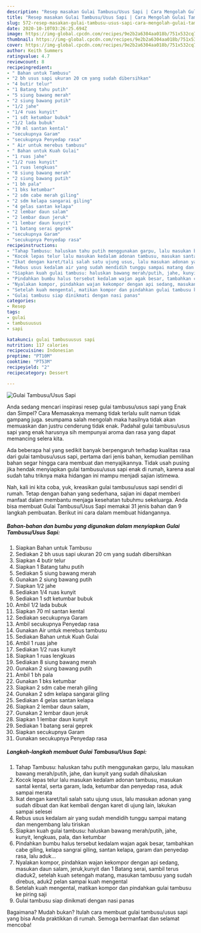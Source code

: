 ```yaml
---
description: "Resep masakan Gulai Tambusu/Usus Sapi | Cara Mengolah Gulai Tambusu/Usus Sapi Yang Enak Dan Mudah"
title: "Resep masakan Gulai Tambusu/Usus Sapi | Cara Mengolah Gulai Tambusu/Usus Sapi Yang Enak Dan Mudah"
slug: 572-resep-masakan-gulai-tambusu-usus-sapi-cara-mengolah-gulai-tambusu-usus-sapi-yang-enak-dan-mudah
date: 2020-10-10T03:26:25.694Z
image: https://img-global.cpcdn.com/recipes/9e2b2a6304aa018b/751x532cq70/gulai-tambusuusus-sapi-foto-resep-utama.jpg
thumbnail: https://img-global.cpcdn.com/recipes/9e2b2a6304aa018b/751x532cq70/gulai-tambusuusus-sapi-foto-resep-utama.jpg
cover: https://img-global.cpcdn.com/recipes/9e2b2a6304aa018b/751x532cq70/gulai-tambusuusus-sapi-foto-resep-utama.jpg
author: Keith Summers
ratingvalue: 4.7
reviewcount: 8
recipeingredient:
- " Bahan untuk Tambusu"
- "2 bh usus sapi ukuran 20 cm yang sudah dibersihkan"
- "4 butir telur"
- "1 Batang tahu putih"
- "5 siung bawang merah"
- "2 siung bawang putih"
- "1/2 jahe"
- "1/4 ruas kunyit"
- "1 sdt ketumbar bubuk"
- "1/2 lada bubuk"
- "70 ml santan kental"
- "secukupnya Garam"
- "secukupnya Penyedap rasa"
- " Air untuk merebus tambusu"
- " Bahan untuk Kuah Gulai"
- "1 ruas jahe"
- "1/2 ruas kunyit"
- "1 ruas lengkuas"
- "8 siung bawang merah"
- "2 siung bawang putih"
- "1 bh pala"
- "1 bks ketumbar"
- "2 sdm cabe merah giling"
- "2 sdm kelapa sangarai giling"
- "4 gelas santan kelapa"
- "2 lembar daun salam"
- "2 lembar daun jeruk"
- "1 lembar daun kunyit"
- "1 batang serai geprek"
- "secukupnya Garam"
- "secukupnya Penyedap rasa"
recipeinstructions:
- "Tahap Tambusu: haluskan tahu putih menggunakan garpu, lalu masukan bawang merah/putih, jahe, dan kunyit yang sudah dihaluskan"
- "Kocok lepas telur lalu masukan kedalam adonan tambusu, masukan santal kental, serta garam, lada, ketumbar dan penyedap rasa, aduk sampai merata"
- "Ikat dengan karet/tali salah satu ujung usus, lalu masukan adonan yang sudah dibuat dan ikat kembali dengan karet di ujung lain, lakukan sampai selesei"
- "Rebus usus kedalam air yang sudah mendidih tunggu sampai matang dan mengembang lalu tiriskan"
- "Siapkan kuah gulai tambusu: haluskan bawang merah/putih, jahe, kunyit, lengkuas, pala, dan ketumbar"
- "Pindahkan bumbu halus tersebut kedalam wajan agak besar, tambahkan cabe giling, kelapa sangrai giling, santan kelapa, garam dan penyedap rasa, lalu aduk..."
- "Nyalakan kompor, pindahkan wajan kekompor dengan api sedang, masukan daun salam, jeruk,kunyit dan 1 Batang serai, sambil terus diaduk2, setelah kuah setengah matang, masukan tambusu yang sudah direbus, aduk2 pelan sampai kuah mengental"
- "Setelah kuah mengental, matikan kompor dan pindahkan gulai tambusu ke piring saji"
- "Gulai tambusu siap dinikmati dengan nasi panas"
categories:
- Resep
tags:
- gulai
- tambusuusus
- sapi

katakunci: gulai tambusuusus sapi 
nutrition: 117 calories
recipecuisine: Indonesian
preptime: "PT10M"
cooktime: "PT53M"
recipeyield: "2"
recipecategory: Dessert

---
```



![Gulai Tambusu/Usus Sapi](https://img-global.cpcdn.com/recipes/9e2b2a6304aa018b/751x532cq70/gulai-tambusuusus-sapi-foto-resep-utama.jpg)

Anda sedang mencari inspirasi resep gulai tambusu/usus sapi yang Enak dan Simpel? Cara Memasaknya memang tidak terlalu sulit namun tidak gampang juga. seumpama salah mengolah maka hasilnya tidak akan memuaskan dan justru cenderung tidak enak. Padahal gulai tambusu/usus sapi yang enak harusnya sih mempunyai aroma dan rasa yang dapat memancing selera kita.



Ada beberapa hal yang sedikit banyak berpengaruh terhadap kualitas rasa dari gulai tambusu/usus sapi, pertama dari jenis bahan, kemudian pemilihan bahan segar hingga cara membuat dan menyajikannya. Tidak usah pusing jika hendak menyiapkan gulai tambusu/usus sapi enak di rumah, karena asal sudah tahu triknya maka hidangan ini mampu menjadi sajian istimewa.


Nah, kali ini kita coba, yuk, kreasikan gulai tambusu/usus sapi sendiri di rumah. Tetap dengan bahan yang sederhana, sajian ini dapat memberi manfaat dalam membantu menjaga kesehatan tubuhmu sekeluarga. Anda bisa membuat Gulai Tambusu/Usus Sapi memakai 31 jenis bahan dan 9 langkah pembuatan. Berikut ini cara dalam membuat hidangannya.

<!--inarticleads1-->

##### Bahan-bahan dan bumbu yang digunakan dalam menyiapkan Gulai Tambusu/Usus Sapi:

1. Siapkan  Bahan untuk Tambusu
1. Sediakan 2 bh usus sapi ukuran 20 cm yang sudah dibersihkan
1. Siapkan 4 butir telur
1. Siapkan 1 Batang tahu putih
1. Sediakan 5 siung bawang merah
1. Gunakan 2 siung bawang putih
1. Siapkan 1/2 jahe
1. Sediakan 1/4 ruas kunyit
1. Sediakan 1 sdt ketumbar bubuk
1. Ambil 1/2 lada bubuk
1. Siapkan 70 ml santan kental
1. Sediakan secukupnya Garam
1. Ambil secukupnya Penyedap rasa
1. Gunakan  Air untuk merebus tambusu
1. Sediakan  Bahan untuk Kuah Gulai
1. Ambil 1 ruas jahe
1. Sediakan 1/2 ruas kunyit
1. Siapkan 1 ruas lengkuas
1. Sediakan 8 siung bawang merah
1. Gunakan 2 siung bawang putih
1. Ambil 1 bh pala
1. Gunakan 1 bks ketumbar
1. Siapkan 2 sdm cabe merah giling
1. Gunakan 2 sdm kelapa sangarai giling
1. Sediakan 4 gelas santan kelapa
1. Siapkan 2 lembar daun salam,
1. Gunakan 2 lembar daun jeruk
1. Siapkan 1 lembar daun kunyit
1. Sediakan 1 batang serai geprek
1. Siapkan secukupnya Garam
1. Gunakan secukupnya Penyedap rasa




<!--inarticleads2-->

##### Langkah-langkah membuat Gulai Tambusu/Usus Sapi:

1. Tahap Tambusu: haluskan tahu putih menggunakan garpu, lalu masukan bawang merah/putih, jahe, dan kunyit yang sudah dihaluskan
1. Kocok lepas telur lalu masukan kedalam adonan tambusu, masukan santal kental, serta garam, lada, ketumbar dan penyedap rasa, aduk sampai merata
1. Ikat dengan karet/tali salah satu ujung usus, lalu masukan adonan yang sudah dibuat dan ikat kembali dengan karet di ujung lain, lakukan sampai selesei
1. Rebus usus kedalam air yang sudah mendidih tunggu sampai matang dan mengembang lalu tiriskan
1. Siapkan kuah gulai tambusu: haluskan bawang merah/putih, jahe, kunyit, lengkuas, pala, dan ketumbar
1. Pindahkan bumbu halus tersebut kedalam wajan agak besar, tambahkan cabe giling, kelapa sangrai giling, santan kelapa, garam dan penyedap rasa, lalu aduk...
1. Nyalakan kompor, pindahkan wajan kekompor dengan api sedang, masukan daun salam, jeruk,kunyit dan 1 Batang serai, sambil terus diaduk2, setelah kuah setengah matang, masukan tambusu yang sudah direbus, aduk2 pelan sampai kuah mengental
1. Setelah kuah mengental, matikan kompor dan pindahkan gulai tambusu ke piring saji
1. Gulai tambusu siap dinikmati dengan nasi panas




Bagaimana? Mudah bukan? Itulah cara membuat gulai tambusu/usus sapi yang bisa Anda praktikkan di rumah. Semoga bermanfaat dan selamat mencoba!
